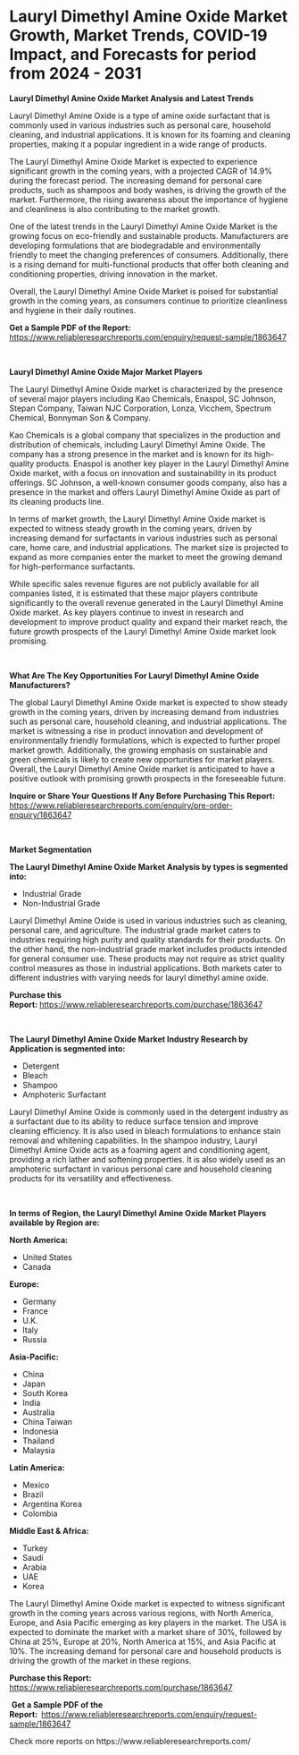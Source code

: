 <p><h1>Lauryl Dimethyl Amine Oxide Market Growth, Market Trends, COVID-19 Impact, and Forecasts for period from 2024 - 2031</h1></p><p><strong>Lauryl Dimethyl Amine Oxide Market Analysis and Latest Trends</strong></p>
<p><p>Lauryl Dimethyl Amine Oxide is a type of amine oxide surfactant that is commonly used in various industries such as personal care, household cleaning, and industrial applications. It is known for its foaming and cleaning properties, making it a popular ingredient in a wide range of products.</p><p>The Lauryl Dimethyl Amine Oxide Market is expected to experience significant growth in the coming years, with a projected CAGR of 14.9% during the forecast period. The increasing demand for personal care products, such as shampoos and body washes, is driving the growth of the market. Furthermore, the rising awareness about the importance of hygiene and cleanliness is also contributing to the market growth.</p><p>One of the latest trends in the Lauryl Dimethyl Amine Oxide Market is the growing focus on eco-friendly and sustainable products. Manufacturers are developing formulations that are biodegradable and environmentally friendly to meet the changing preferences of consumers. Additionally, there is a rising demand for multi-functional products that offer both cleaning and conditioning properties, driving innovation in the market.</p><p>Overall, the Lauryl Dimethyl Amine Oxide Market is poised for substantial growth in the coming years, as consumers continue to prioritize cleanliness and hygiene in their daily routines.</p></p>
<p><strong>Get a Sample PDF of the Report:&nbsp;</strong> <a href="https://www.reliableresearchreports.com/enquiry/request-sample/1863647">https://www.reliableresearchreports.com/enquiry/request-sample/1863647</a></p>
<p>&nbsp;</p>
<p><strong>Lauryl Dimethyl Amine Oxide Major Market Players</strong></p>
<p><p>The Lauryl Dimethyl Amine Oxide market is characterized by the presence of several major players including Kao Chemicals, Enaspol, SC Johnson, Stepan Company, Taiwan NJC Corporation, Lonza, Vicchem, Spectrum Chemical, Bonnyman Son & Company. </p><p>Kao Chemicals is a global company that specializes in the production and distribution of chemicals, including Lauryl Dimethyl Amine Oxide. The company has a strong presence in the market and is known for its high-quality products. Enaspol is another key player in the Lauryl Dimethyl Amine Oxide market, with a focus on innovation and sustainability in its product offerings. SC Johnson, a well-known consumer goods company, also has a presence in the market and offers Lauryl Dimethyl Amine Oxide as part of its cleaning products line.</p><p>In terms of market growth, the Lauryl Dimethyl Amine Oxide market is expected to witness steady growth in the coming years, driven by increasing demand for surfactants in various industries such as personal care, home care, and industrial applications. The market size is projected to expand as more companies enter the market to meet the growing demand for high-performance surfactants.</p><p>While specific sales revenue figures are not publicly available for all companies listed, it is estimated that these major players contribute significantly to the overall revenue generated in the Lauryl Dimethyl Amine Oxide market. As key players continue to invest in research and development to improve product quality and expand their market reach, the future growth prospects of the Lauryl Dimethyl Amine Oxide market look promising.</p></p>
<p>&nbsp;</p>
<p><strong>What Are The Key Opportunities For Lauryl Dimethyl Amine Oxide Manufacturers?</strong></p>
<p><p>The global Lauryl Dimethyl Amine Oxide market is expected to show steady growth in the coming years, driven by increasing demand from industries such as personal care, household cleaning, and industrial applications. The market is witnessing a rise in product innovation and development of environmentally friendly formulations, which is expected to further propel market growth. Additionally, the growing emphasis on sustainable and green chemicals is likely to create new opportunities for market players. Overall, the Lauryl Dimethyl Amine Oxide market is anticipated to have a positive outlook with promising growth prospects in the foreseeable future.</p></p>
<p><strong>Inquire or Share Your Questions If Any Before Purchasing This Report:</strong> <a href="https://www.reliableresearchreports.com/enquiry/pre-order-enquiry/1863647">https://www.reliableresearchreports.com/enquiry/pre-order-enquiry/1863647</a></p>
<p>&nbsp;</p>
<p><strong>Market Segmentation</strong></p>
<p><strong>The Lauryl Dimethyl Amine Oxide Market Analysis by types is segmented into:</strong></p>
<p><ul><li>Industrial Grade</li><li>Non-Industrial Grade</li></ul></p>
<p><p>Lauryl Dimethyl Amine Oxide is used in various industries such as cleaning, personal care, and agriculture. The industrial grade market caters to industries requiring high purity and quality standards for their products. On the other hand, the non-industrial grade market includes products intended for general consumer use. These products may not require as strict quality control measures as those in industrial applications. Both markets cater to different industries with varying needs for lauryl dimethyl amine oxide.</p></p>
<p><strong>Purchase this Report:&nbsp;</strong><a href="https://www.reliableresearchreports.com/purchase/1863647">https://www.reliableresearchreports.com/purchase/1863647</a></p>
<p>&nbsp;</p>
<p><strong>The Lauryl Dimethyl Amine Oxide Market Industry Research by Application is segmented into:</strong></p>
<p><ul><li>Detergent</li><li>Bleach</li><li>Shampoo</li><li>Amphoteric Surfactant</li></ul></p>
<p><p>Lauryl Dimethyl Amine Oxide is commonly used in the detergent industry as a surfactant due to its ability to reduce surface tension and improve cleaning efficiency. It is also used in bleach formulations to enhance stain removal and whitening capabilities. In the shampoo industry, Lauryl Dimethyl Amine Oxide acts as a foaming agent and conditioning agent, providing a rich lather and softening properties. It is also widely used as an amphoteric surfactant in various personal care and household cleaning products for its versatility and effectiveness.</p></p>
<p>&nbsp;</p>
<p><strong>In terms of Region, the Lauryl Dimethyl Amine Oxide Market Players available by Region are:</strong></p>
<p>
    <p> <strong> North America: </strong>
        <ul>
            <li>United States</li>
            <li>Canada</li>
        </ul>
        </p> 
    <p> <strong> Europe: </strong>
        <ul>
            <li>Germany</li>
            <li>France</li>
            <li>U.K.</li>
            <li>Italy</li>
            <li>Russia</li>
        </ul>
        </p> 
    <p> <strong> Asia-Pacific: </strong>
        <ul>
            <li>China</li>
            <li>Japan</li>
            <li>South Korea</li>
            <li>India</li>
            <li>Australia</li>
            <li>China Taiwan</li>
            <li>Indonesia</li>
            <li>Thailand</li>
            <li>Malaysia</li>
        </ul>
        </p> 
    <p> <strong> Latin America: </strong>
        <ul>
            <li>Mexico</li>
            <li>Brazil</li>
            <li>Argentina Korea</li>
            <li>Colombia</li>
        </ul>
        </p> 
    <p> <strong> Middle East & Africa: </strong>
        <ul>
            <li>Turkey</li>
            <li>Saudi</li>
            <li>Arabia</li>
            <li>UAE</li>
            <li>Korea</li>
        </ul>
    </p>
    </p>
<p><p>The Lauryl Dimethyl Amine Oxide market is expected to witness significant growth in the coming years across various regions, with North America, Europe, and Asia Pacific emerging as key players in the market. The USA is expected to dominate the market with a market share of 30%, followed by China at 25%, Europe at 20%, North America at 15%, and Asia Pacific at 10%. The increasing demand for personal care and household products is driving the growth of the market in these regions.</p></p>
<p><strong>Purchase this Report: </strong><a href="https://www.reliableresearchreports.com/purchase/1863647">https://www.reliableresearchreports.com/purchase/1863647</a></p>
<p>&nbsp;<strong>Get a Sample PDF of the Report:&nbsp;&nbsp;</strong><a href="https://www.reliableresearchreports.com/enquiry/request-sample/1863647">https://www.reliableresearchreports.com/enquiry/request-sample/1863647</a></p>
<p><strong></strong></p>
<p>Check more reports on https://www.reliableresearchreports.com/</p>